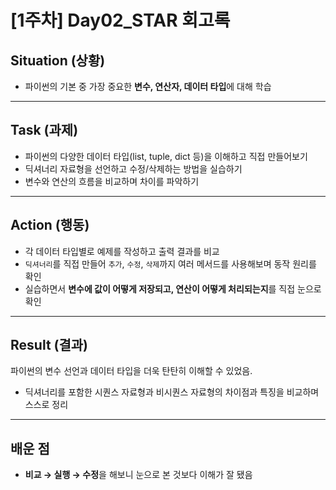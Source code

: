 # [1주차] Day02_STAR 회고록


## Situation (상황)
- 파이썬의 기본 중 가장 중요한 **변수, 연산자, 데이터 타입**에 대해 학습


---

## Task (과제)

- 파이썬의 다양한 데이터 타입(list, tuple, dict 등)을 이해하고 직접 만들어보기
- 딕셔너리 자료형을 선언하고 수정/삭제하는 방법을 실습하기
- 변수와 연산의 흐름을 비교하며 차이를 파악하기

---

## Action (행동)

- 각 데이터 타입별로 예제를 작성하고 출력 결과를 비교
- `딕셔너리`를 직접 만들어 `추가`, `수정`, `삭제`까지 여러 메서드를 사용해보며 동작 원리를 확인
- 실습하면서 **변수에 값이 어떻게 저장되고, 연산이 어떻게 처리되는지**를 직접 눈으로 확인

---

## Result (결과)

파이썬의 변수 선언과 데이터 타입을 더욱 탄탄히 이해할 수 있었음.
- 딕셔너리를 포함한 시퀀스 자료형과 비시퀀스 자료형의 차이점과 특징을 비교하며 스스로 정리

---

## 배운 점

- **비교 → 실행 → 수정**을 해보니 눈으로 본 것보다 이해가 잘 됐음



